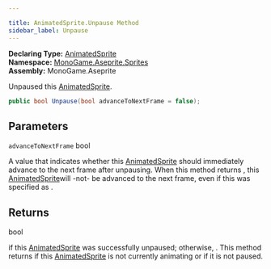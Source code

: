 ```yaml
---

title: AnimatedSprite.Unpause Method
sidebar_label: Unpause
---
```

**Declaring Type:** [AnimatedSprite](../)  
**Namespace:** [MonoGame.Aseprite.Sprites](../../)  
**Assembly:** MonoGame.Aseprite

Unpaused this [AnimatedSprite](../).

```csharp
public bool Unpause(bool advanceToNextFrame = false);
```

## Parameters

`advanceToNextFrame`  bool

A value that indicates whether this [AnimatedSprite](../) should immediately advance to the next  frame after unpausing.  When this method returns , this [AnimatedSprite](../)will \-not\- be advanced to the next frame, even if this was specified as .

## Returns

bool

 if this [AnimatedSprite](../) was successfully unpaused; otherwise, .  This method returns  if this [AnimatedSprite](../)                is not currently animating or if it is not paused.


